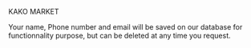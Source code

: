 KAKO MARKET

Your name, Phone number and email will be saved on our database for functionnality purpose, but can be deleted at any time you request.
